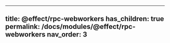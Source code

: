 
---
title: @effect/rpc-webworkers
has_children: true
permalink: /docs/modules/@effect/rpc-webworkers
nav_order: 3
---
